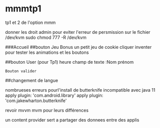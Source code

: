# mmmtp1
tp1 et 2 de l'option mmm

donner les droit admin pour eviter l'erreur de persmission sur le fichier /dev/kvm
sudo chmod 777 -R /dev/kvm

###Accueil
##bouton Jeu Bonus
    un petit jeu de cookie cliquer inventer pour tester les animations et les boutons
    
##bouton User (pour Tp1)
    heure 
    champ de texte :Nom
                    prénom
    
    Bouton valider

##changement de langue



nombrueses erreurs pourl'install de butterknife incompatible avec java 11
apply plugin: 'com.android.library'
apply plugin: 'com.jakewharton.butterknife'

revoir mvvm mvm pour leurs différences

un content provider sert a partager des donnees entre des applis


